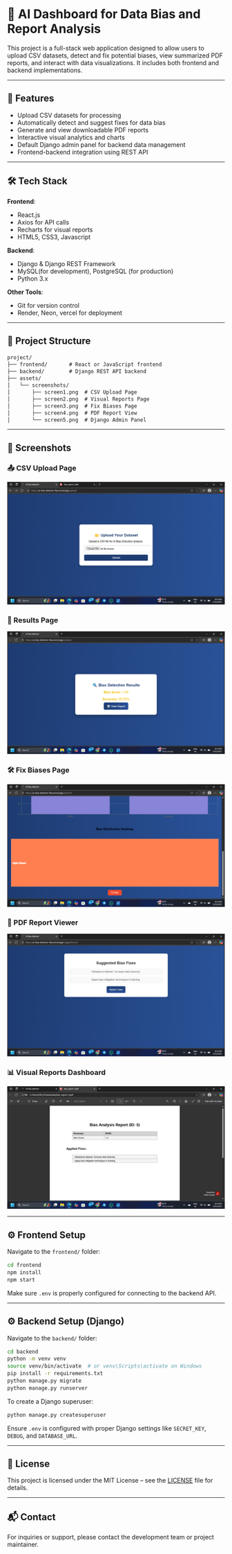 # 🧠 AI Dashboard for Data Bias and Report Analysis

This project is a full-stack web application designed to allow users to upload CSV datasets, detect and fix potential biases, view summarized PDF reports, and interact with data visualizations. It includes both frontend and backend implementations.

---

## 🚀 Features

- Upload CSV datasets for processing
- Automatically detect and suggest fixes for data bias
- Generate and view downloadable PDF reports
- Interactive visual analytics and charts
- Default Django admin panel for backend data management
- Frontend-backend integration using REST API

---

## 🛠 Tech Stack

**Frontend**:
- React.js
- Axios for API calls
- Recharts for visual reports
- HTML5, CSS3, Javascript

**Backend**:
- Django & Django REST Framework
- MySQL(for development), PostgreSQL (for production)
- Python 3.x

**Other Tools**:
- Git for version control
- Render, Neon, vercel for deployment

---

## 📁 Project Structure

```
project/
├── frontend/       # React or JavaScript frontend
├── backend/        # Django REST API backend
├── assets/
│   └── screenshots/
│       ├── screen1.png  # CSV Upload Page
│       ├── screen2.png  # Visual Reports Page
│       ├── screen3.png  # Fix Biases Page
│       ├── screen4.png  # PDF Report View
│       └── screen5.png  # Django Admin Panel
```

---

## 📸 Screenshots

### 📤 CSV Upload Page
![CSV Upload](assets/screenshots/screen1.png)

### 🔐 Results Page
![Results](assets/screenshots/screen2.png)

### 🛠 Fix Biases Page
![Visual Reports](assets/screenshots/screen3.png)

### 📄 PDF Report Viewer
![Fix Biases](assets/screenshots/screen4.png)

### 📊 Visual Reports Dashboard
![PDF View](assets/screenshots/screen5.png)

---

## ⚙️ Frontend Setup

Navigate to the `frontend/` folder:

```bash
cd frontend
npm install
npm start
```

Make sure `.env` is properly configured for connecting to the backend API.

---

## ⚙️ Backend Setup (Django)

Navigate to the `backend/` folder:

```bash
cd backend
python -m venv venv
source venv/bin/activate  # or venv\Scripts\activate on Windows
pip install -r requirements.txt
python manage.py migrate
python manage.py runserver
```

To create a Django superuser:

```bash
python manage.py createsuperuser
```

Ensure `.env` is configured with proper Django settings like `SECRET_KEY`, `DEBUG`, and `DATABASE_URL`.

---

## 📝 License

This project is licensed under the MIT License – see the [LICENSE](LICENSE) file for details.

---

## 📬 Contact

For inquiries or support, please contact the development team or project maintainer.
